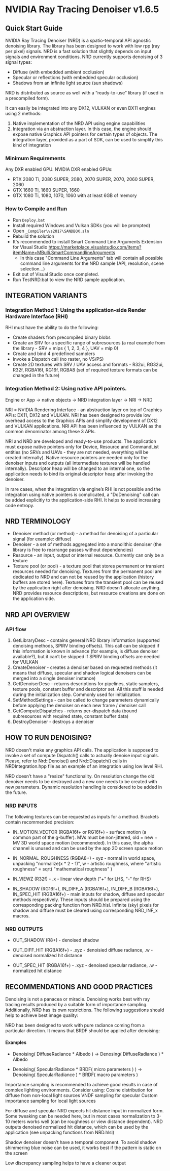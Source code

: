 # NVIDIA Ray Tracing Denoiser v1.6.5

## Quick Start Guide

NVIDIA Ray Tracing Denoiser (NRD) is a spatio-temporal API agnostic denoising library. The library has been designed to work with low rpp (ray per pixel) signals. NRD is a fast solution that slightly depends on input signals and environment conditions. NRD currently supports denoising of 3 signal types:
* Diffuse (with embedded ambient occlusion)
* Specular or reflections (with embedded specular occlusion)
* Shadows from an infinite light source (sun shadows)

NRD is distributed as source as well with a “ready-to-use” library (if used in a precompiled form).

It can easily be integrated into any DX12, VULKAN or even DX11 engines using 2 methods:
1. Native implementation of the NRD API using engine capabilities
2. Integration via an abstraction layer. In this case, the engine should expose native Graphics API pointers for certain types of objects. The integration layer, provided as a part of SDK, can be used to simplify this kind of integration

### Minimum Requirements
Any DXR enabled GPU. NVIDIA DXR enabled GPUs:
- RTX 2080 Ti, 2080 SUPER, 2080, 2070 SUPER, 2070, 2060 SUPER, 2060
- GTX 1660 Ti, 1660 SUPER, 1660
- GTX 1080 Ti, 1080, 1070, 1060 with at least 6GB of memory

### How to Compile and Run
- Run ``Deploy.bat``
- Install required Windows and Vulkan SDKs (you will be prompted)
- Open ```_Compiler\vs2017\SANDBOX.sln```
- Rebuild the solution
- It's recommended to install Smart Command Line Arguments Extension for Visual Studio https://marketplace.visualstudio.com/items?itemName=MBulli.SmartCommandlineArguments
  - In this case "Command Line Arguments" tab will contain all possible command line arguments for the NRD sample (API, resolution, scene selection...)
- Exit out of Visual Studio once completed.
- Run TestNRD.bat to view the NRD sample application.

## INTEGRATION VARIANTS

### Integration Method 1: Using the application-side Render Hardware Interface (RHI)
RHI must have the ability to do the following:
* Create shaders from precompiled binary blobs
* Create an SRV for a specific range of subresources (a real example from the library - SRV = mips { 1, 2, 3, 4 }, UAV = mip 0)
* Create and bind 4 predefined samplers
* Invoke a Dispatch call (no raster, no VS/PS)
* Create 2D textures with SRV / UAV access and formats - R32ui, RG32ui, R32f, RGBA16f, RG16f, RGBA8 (set of required texture formats can be changed in the future)

### Integration Method 2: Using native API pointers.

Engine or App → native objects → NRD integration layer → NRI → NRD

NRI = NVIDIA Rendering Interface - an abstraction layer on top of Graphics APIs: DX11, DX12 and VULKAN. NRI has been designed to provide low overhead access to the Graphics APIs and simplify development of DX12 and VULKAN applications. NRI API has been influenced by VULKAN as the common denominator among these 3 APIs.

NRI and NRD are developed and ready-to-use products. The application must expose native pointers only for Device, Resource and CommandList entities (no SRVs and UAVs - they are not needed, everything will be created internally). Native resource pointers are needed only for the denoiser inputs and outputs (all intermediate textures will be handled internally). Descriptor heap will be changed to an internal one, so the application needs to bind its original descriptor heap after invoking the denoiser.

In rare cases, when the integration via engine’s RHI is not possible and the integration using native pointers is complicated, a "DoDenoising" call can be added explicitly to the application-side RHI. It helps to avoid increasing code entropy.

## NRD TERMINOLOGY

* Denoiser method (or method) - a method for denoising of a particular signal (for example: diffuse)
* Denoiser - a set of methods aggregated into a monolithic denoiser (the library is free to rearrange passes without dependencies)
* Resource - an input, output or internal resource. Currently can only be a texture
* Texture pool (or pool) - a texture pool that stores permanent or transient resources needed for denoising. Textures from the permanent pool are dedicated to NRD and can not be reused by the application (history buffers are stored here). Textures from the transient pool can be reused by the application right after denoising. NRD doesn’t allocate anything. NRD provides resource descriptions, but resource creations are done on the application side.

## NRD API OVERVIEW

### API flow

1. GetLibraryDesc - contains general NRD library information (supported denoising methods, SPIRV binding offsets). This call can be skipped if this information is known in advance (for example, is diffuse denoiser available?), but it can’t be skipped if SPIRV binding offsets are needed for VULKAN
2. CreateDenoiser - creates a denoiser based on requested methods (it means that diffuse, specular and shadow logical denoisers can be merged into a single denoiser instance)
3. GetDenoiserDesc - returns descriptions for pipelines, static samplers, texture pools, constant buffer and descriptor set. All this stuff is needed during the initialization step. Commonly used for initialization.
4. SetMethodSettings - can be called to change parameters dynamically before applying the denoiser on each new frame / denoiser call
5. GetComputeDispatches - returns per-dispatch data (bound subresources with required state, constant buffer data)
6. DestroyDenoiser - destroys a denoiser

## HOW TO RUN DENOISING?

NRD doesn't make any graphics API calls. The application is supposed to invoke a set of compute Dispatch() calls to actually denoise input signals. Please, refer to Nrd::Denoise() and Nrd::Dispatch() calls in NRDIntegration.hpp file as an example of an integration using low level RHI.


NRD doesn’t have a "resize" functionality. On resolution change the old denoiser needs to be destroyed and a new one needs to be created with new parameters. Dynamic resolution handling is considered to be added in the future.

### NRD INPUTS

The following textures can be requested as inputs for a method. Brackets contain recommended precision:

* IN_MOTION_VECTOR (RGBA16f+ or RG16f+) - surface motion (a common part of the g-buffer). MVs must be non-jittered, old = new + MV
3D world space motion (recommended). In this case, the alpha channel is unused and can be used by the app
2D screen space motion

* IN_NORMAL_ROUGHNESS (RGBA8+) - xyz - normal in world space, unpacking "normalize(x * 2 - 1)", w - artistic roughness, where "artistic roughness" = sqrt( "mathematical roughness" )

* IN_VIEWZ (R32f) - .x - linear view depth ("+" for LHS, "-" for RHS)

* IN_SHADOW (RG16f+), IN_DIFF_A (RGBA16f+), IN_DIFF_B (RGBA16f+), IN_SPEC_HIT (RGBA16f+) - main inputs for shadow, diffuse and specular methods respectively. These inputs should be prepared using the corresponding packing function from NRD.hlsl. Infinite (sky) pixels for shadow and diffuse must be cleared using corresponding NRD_INF_x macros.

### NRD OUTPUTS

* OUT_SHADOW (R8+) - denoised shadow

* OUT_DIFF_HIT (RGBA16f+) - .xyz - denoisied diffuse radiance, .w - denoised normalized hit distance

* OUT_SPEC_HIT (RGBA16f+) - .xyz - denoised specular radiance, .w - normalized hit distance

## RECOMMENDATIONS AND GOOD PRACTICES

Denoising is not a panacea or miracle. Denoising works best with ray tracing results produced by a suitable form of importance sampling. Additionally, NRD has its own restrictions. The following suggestions should help to achieve best image quality:

NRD has been designed to work with pure radiance coming from a particular direction. It means that BRDF should be applied after denoising:

#### Examples
* Denoising( DiffuseRadiance * Albedo ) →
Denosing( DiffuseRadiance ) * Albedo

* Denoising( SpecularRadiance * BRDF( micro parameters ) ) →
Denoising( SpecularRadiance ) * BRDF( macro parameters )

Importance sampling is recommended to achieve good results in case of complex lighting environments. Consider using:
Cosine distribution for diffuse from non-local light sources
VNDF sampling for specular
Custom importance sampling for local light sources

For diffuse and specular NRD expects hit distance input in normalized form. Some tweaking can be needed here, but in most cases normalization to 3-10 meters works well (can be roughness or view distance dependent). NRD outputs denoised normalized hit distance, which can be used by the application (see unpacking functions from NRD.hlsl)

Shadow denoiser doesn’t have a temporal component. To avoid shadow shimmering blue noise can be used, it works best if the pattern is static on the screen

Low discrepancy sampling helps to have a cleaner output



